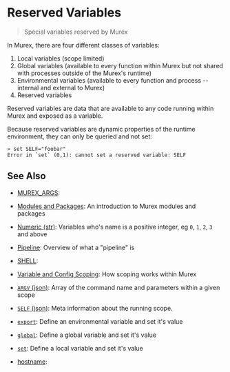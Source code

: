 # Reserved Variables

> Special variables reserved by Murex

In Murex, there are four different classes of variables:
1. Local variables (scope limited)
2. Global variables (available to every function within Murex but not shared
    with processes outside of the Murex's runtime)
3. Environmental variables (available to every function and process -- internal
    and external to Murex)
4. Reserved variables

Reserved variables are data that are available to any code running within
Murex and exposed as a variable.

Because reserved variables are dynamic properties of the runtime environment,
they can only be queried and not set:
```
» set SELF="foobar"
Error in `set` (0,1): cannot set a reserved variable: SELF
```

## See Also

* [MUREX_ARGS](../variables/MUREX_ARGS.md):
  
* [Modules and Packages](../user-guide/modules.md):
  An introduction to Murex modules and packages
* [Numeric (str)](../variables/numeric.md):
  Variables who's name is a positive integer, eg `0`, `1`, `2`, `3` and above
* [Pipeline](../user-guide/pipeline.md):
  Overview of what a "pipeline" is
* [SHELL](../variables/SHELL.md):
  
* [Variable and Config Scoping](../user-guide/scoping.md):
  How scoping works within Murex
* [`ARGV` (json)](../variables/ARGV.md):
  Array of the command name and parameters within a given scope
* [`SELF` (json)](../variables/SELF.md):
  Meta information about the running scope.
* [`export`](../commands/export.md):
  Define an environmental variable and set it's value
* [`global`](../commands/global.md):
  Define a global variable and set it's value
* [`set`](../commands/set.md):
  Define a local variable and set it's value
* [hostname](../variables/hostname.md):
  